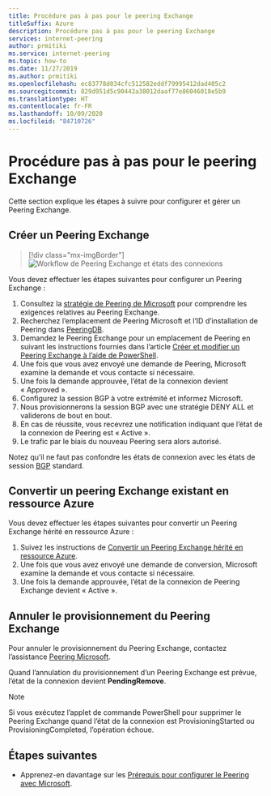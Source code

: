 ```yaml
---
title: Procédure pas à pas pour le peering Exchange
titleSuffix: Azure
description: Procédure pas à pas pour le peering Exchange
services: internet-peering
author: prmitiki
ms.service: internet-peering
ms.topic: how-to
ms.date: 11/27/2019
ms.author: prmitiki
ms.openlocfilehash: ec83778d034cfc512582eddf79995412dad405c2
ms.sourcegitcommit: 829d951d5c90442a38012daaf77e86046018e5b9
ms.translationtype: HT
ms.contentlocale: fr-FR
ms.lasthandoff: 10/09/2020
ms.locfileid: "84710726"
---
```

# <a name="exchange-peering-walkthrough"></a>Procédure pas à pas pour le peering Exchange

Cette section explique les étapes à suivre pour configurer et gérer un Peering Exchange.

## <a name="create-an-exchange-peering"></a>Créer un Peering Exchange
> [!div class="mx-imgBorder"]
> ![Workflow de Peering Exchange et états des connexions](./media/exchange-peering.png)

Vous devez effectuer les étapes suivantes pour configurer un Peering Exchange :
1. Consultez la [stratégie de Peering de Microsoft](https://peering.azurewebsites.net/peering) pour comprendre les exigences relatives au Peering Exchange.
1. Recherchez l’emplacement de Peering Microsoft et l’ID d’installation de Peering dans [PeeringDB](https://www.peeringdb.com/net/694).
1. Demandez le Peering Exchange pour un emplacement de Peering en suivant les instructions fournies dans l’article [Créer et modifier un Peering Exchange à l’aide de PowerShell](howto-exchange-powershell.md).
1. Une fois que vous avez envoyé une demande de Peering, Microsoft examine la demande et vous contacte si nécessaire.
1. Une fois la demande approuvée, l’état de la connexion devient « Approved ».
1. Configurez la session BGP à votre extrémité et informez Microsoft.
1. Nous provisionnerons la session BGP avec une stratégie DENY ALL et validerons de bout en bout.
1. En cas de réussite, vous recevrez une notification indiquant que l’état de la connexion de Peering est « Active ».
1. Le trafic par le biais du nouveau Peering sera alors autorisé.

Notez qu’il ne faut pas confondre les états de connexion avec les états de session [BGP](https://en.wikipedia.org/wiki/Border_Gateway_Protocol) standard.

## <a name="convert-a-legacy-exchange-peering-to-azure-resource"></a>Convertir un peering Exchange existant en ressource Azure
Vous devez effectuer les étapes suivantes pour convertir un Peering Exchange hérité en ressource Azure :
1. Suivez les instructions de [Convertir un Peering Exchange hérité en ressource Azure](howto-legacy-exchange-powershell.md).
1. Une fois que vous avez envoyé une demande de conversion, Microsoft examine la demande et vous contacte si nécessaire.
1. Une fois la demande approuvée, l’état de la connexion de Peering Exchange devient « Active ».

## <a name="deprovision-exchange-peering"></a>Annuler le provisionnement du Peering Exchange
Pour annuler le provisionnement du Peering Exchange, contactez l’assistance [Peering Microsoft](mailto:peering@microsoft.com).

Quand l’annulation du provisionnement d’un Peering Exchange est prévue, l’état de la connexion devient **PendingRemove**.

> [!NOTE]
> Si vous exécutez l’applet de commande PowerShell pour supprimer le Peering Exchange quand l’état de la connexion est ProvisioningStarted ou ProvisioningCompleted, l’opération échoue.

## <a name="next-steps"></a>Étapes suivantes

* Apprenez-en davantage sur les [Prérequis pour configurer le Peering avec Microsoft](prerequisites.md).
